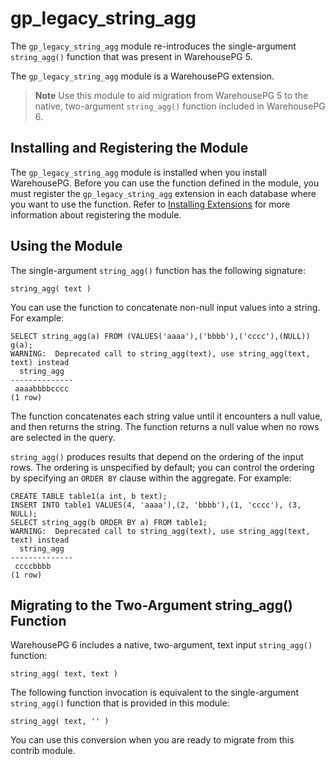 # gp\_legacy\_string\_agg 

The `gp_legacy_string_agg` module re-introduces the single-argument `string_agg()` function that was present in WarehousePG 5.

The `gp_legacy_string_agg` module is a WarehousePG extension.

> **Note** Use this module to aid migration from WarehousePG 5 to the native, two-argument `string_agg()` function included in WarehousePG 6.

## <a id="topic_reg"></a>Installing and Registering the Module 

The `gp_legacy_string_agg` module is installed when you install WarehousePG. Before you can use the function defined in the module, you must register the `gp_legacy_string_agg` extension in each database where you want to use the function. Refer to [Installing Extensions](../../install_guide/install_extensions.html) for more information about registering the module.

## <a id="topic_use"></a>Using the Module 

The single-argument `string_agg()` function has the following signature:

```
string_agg( text )
```

You can use the function to concatenate non-null input values into a string. For example:

```
SELECT string_agg(a) FROM (VALUES('aaaa'),('bbbb'),('cccc'),(NULL)) g(a);
WARNING:  Deprecated call to string_agg(text), use string_agg(text, text) instead
  string_agg  
--------------
 aaaabbbbcccc
(1 row)
```

The function concatenates each string value until it encounters a null value, and then returns the string. The function returns a null value when no rows are selected in the query.

`string_agg()` produces results that depend on the ordering of the input rows. The ordering is unspecified by default; you can control the ordering by specifying an `ORDER BY` clause within the aggregate. For example:

```
CREATE TABLE table1(a int, b text);
INSERT INTO table1 VALUES(4, 'aaaa'),(2, 'bbbb'),(1, 'cccc'), (3, NULL);
SELECT string_agg(b ORDER BY a) FROM table1;
WARNING:  Deprecated call to string_agg(text), use string_agg(text, text) instead
  string_agg  
--------------
 ccccbbbb
(1 row)
```

## <a id="topic_migrate"></a>Migrating to the Two-Argument string\_agg\(\) Function 

WarehousePG 6 includes a native, two-argument, text input `string_agg()` function:

```
string_agg( text, text )
```

The following function invocation is equivalent to the single-argument `string_agg()` function that is provided in this module:

```
string_agg( text, '' )
```

You can use this conversion when you are ready to migrate from this contrib module.

